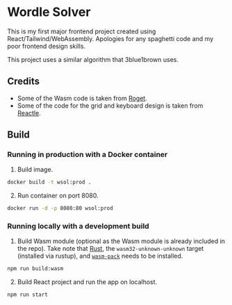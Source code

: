 # Wordle Solver

This is my first major frontend project created using React/Tailwind/WebAssembly. Apologies for any spaghetti code and my poor frontend design skills.

This project uses a similar algorithm that 3blue1brown uses.

## Credits

- Some of the Wasm code is taken from [Roget](https://github.com/jonhoo/roget).
- Some of the code for the grid and keyboard design is taken from [Reactle](https://github.com/cwackerfuss/react-wordle).

## Build

### Running in production with a Docker container

1. Build image.

```sh
docker build -t wsol:prod .
```

2. Run container on port 8080.

```sh
docker run -d -p 8080:80 wsol:prod
```

### Running locally with a development build

1. Build Wasm module (optional as the Wasm module is already included in the repo). Take note that [Rust](https://rustup.rs/), the `wasm32-unknown-unknown` target (installed via rustup), and [`wasm-pack`](https://github.com/rustwasm/wasm-pack/) needs to be installed.

```sh
npm run build:wasm
```

2. Build React project and run the app on localhost.

```sh
npm run start
```
